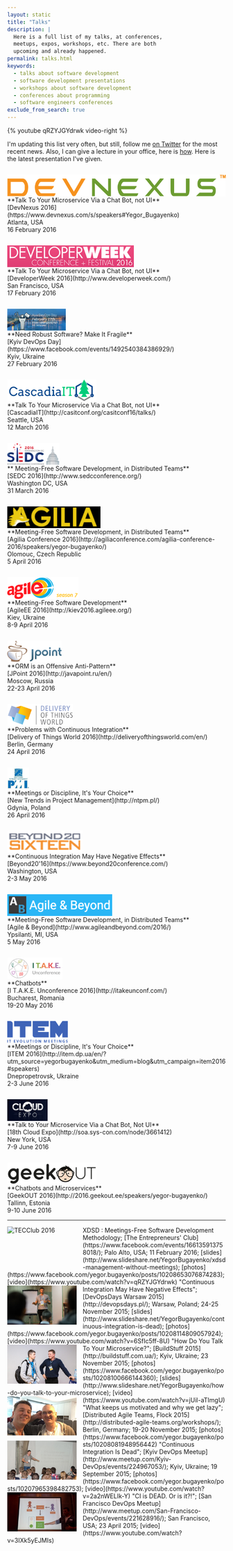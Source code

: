 ```yaml
---
layout: static
title: "Talks"
description: |
  Here is a full list of my talks, at conferences,
  meetups, expos, workshops, etc. There are both
  upcoming and already happened.
permalink: talks.html
keywords:
  - talks about software development
  - software development presentations
  - workshops about software development
  - conferences about programming
  - software engineers conferences
exclude_from_search: true
---
```


{% youtube qRZYJGYdrwk video-right %}

I'm updating this list very often, but still,
follow me [on Twitter](https://www.twitter.com/yegor256)
for the most recent news. Also, I can give a lecture in your office,
here is [how](/lectures.html). Here is the latest presentation I've
given.

<style>
.talks-talk {
  display: block;
  height: 50px;
  margin-top: 2em;
}
.talks-photo {
  float: left;
  width: 160px;
  height: 90px;
  margin-right: 1em;
}
</style>

<img src="/images/2016/devnexus-2016-logo.png" class="talks-talk" alt="DevNexus 2015"/>
**Talk To Your Microservice Via a Chat Bot, not UI**<br/>
[DevNexus 2016](https://www.devnexus.com/s/speakers#Yegor_Bugayenko)<br/>
Atlanta, USA<br/>
16 February 2016

<img src="/images/2015/developerweek-2015-logo.png" class="talks-talk" alt="DeveloperWeek 2015"/>
**Talk To Your Microservice Via a Chat Bot, not UI**<br/>
[DeveloperWeek 2016](http://www.developerweek.com/)<br/>
San Francisco, USA<br/>
17 February 2016

<img src="/images/2016/kyiv-devops-day.png" class="talks-talk" alt="Kyiv DevOps Day"/>
**Need Robust Software? Make It Fragile**<br/>
[Kyiv DevOps Day](https://www.facebook.com/events/1492540384386929/)<br/>
Kyiv, Ukraine<br/>
27 February 2016

<img src="/images/2016/cascadiait-2016.png" class="talks-talk" alt="CascadiaIT 2016"/>
**Talk To Your Microservice Via a Chat Bot, not UI**<br/>
[CascadiaIT](http://casitconf.org/casitconf16/talks/)<br/>
Seattle, USA<br/>
12 March 2016

<img src="/images/2016/sedc-2016.png" class="talks-talk" alt="SEDC 2016"/>
** Meeting-Free Software Development, in Distributed Teams**<br/>
[SEDC 2016](http://www.sedcconference.org/)<br/>
Washington DC, USA<br/>
31 March 2016

<img src="/images/2016/agilia-conference-2016.png" class="talks-talk" alt="Agilia Conference 2016"/>
**Meeting-Free Software Development, in Distributed Teams**<br/>
[Agilia Conference 2016](http://agiliaconference.com/agilia-conference-2016/speakers/yegor-bugayenko/)<br/>
Olomouc, Czech Republic<br/>
5 April 2016

<img src="/images/2016/agileee-2016.png" class="talks-talk" alt="AgileEE 2016"/>
**Meeting-Free Software Development**<br/>
[AgileEE 2016](http://kiev2016.agileee.org/)<br/>
Kiev, Ukraine<br/>
8-9 April 2016

<img src="/images/2016/jpoint-2016.png" class="talks-talk" alt="JPoint 2016"/>
**ORM is an Offensive Anti-Pattern**<br/>
[JPoint 2016](http://javapoint.ru/en/)<br/>
Moscow, Russia<br/>
22-23 April 2016

<img src="/images/2016/dotw-2016.png" class="talks-talk" alt="Delivery of Things World 2016"/>
**Problems with Continuous Integration**<br/>
[Delivery of Things World 2016](http://deliveryofthingsworld.com/en/)<br/>
Berlin, Germany<br/>
24 April 2016

<img src="/images/2016/ntpm.jpg" class="talks-talk" alt="NTPM 2016"/>
**Meetings or Discipline, It's Your Choice**<br/>
[New Trends in Project Management](http://ntpm.pl/)<br/>
Gdynia, Poland<br/>
26 April 2016

<img src="/images/2016/beyond-2016.png" class="talks-talk" alt="Beyond20 2016"/>
**Continuous Integration May Have Negative Effects**<br/>
[Beyond20'16](https://www.beyond20conference.com/)<br/>
Washington, USA<br/>
2-3 May 2016

<img src="/images/2016/agile-and-beyond-2016.png" class="talks-talk" alt="Agile &amp; Beyond 2016"/>
**Meeting-Free Software Development, in Distributed Teams**<br/>
[Agile & Beyond](http://www.agileandbeyond.com/2016/)<br/>
Ypsilanti, MI, USA<br/>
5 May 2016

<img src="/images/2016/itake-2016.png" class="talks-talk" alt="I T.A.K.E. Unconference 2016"/>
**Chatbots**<br/>
[I T.A.K.E. Unconference 2016](http://itakeunconf.com/)<br/>
Bucharest, Romania<br/>
19-20 May 2016

<img src="/images/2016/item-2016.svg" class="talks-talk" alt="ITEM 2016"/>
**Meetings or Discipline, It's Your Choice**<br/>
[ITEM 2016](http://item.dp.ua/en/?utm_source=yegorbugayenko&amp;utm_medium=blog&amp;utm_campaign=item2016#speakers)<br/>
Dnepropetrovsk, Ukraine<br/>
2-3 June 2016

<img src="/images/2016/cloudexpo-2016.jpg" class="talks-talk" alt="CloudExpo 2016"/>
**Talk to Your Microservice Via a Chat Bot, Not UI**<br/>
[18th Cloud Expo](http://soa.sys-con.com/node/3661412)<br/>
New York, USA<br/>
7-9 June 2016

<img src="/images/2016/geekout-2016.png" class="talks-talk" alt="GeekOUT 2016"/>
**Chatbots and Microservices**<br/>
[GeekOUT 2016](http://2016.geekout.ee/speakers/yegor-bugayenko/)<br/>
Tallinn, Estonia<br/>
9-10 June 2016

<hr/>

<img src="https://scontent.xx.fbcdn.net/hphotos-xpf1/t31.0-8/12710820_10208653505765005_2904908739386245403_o.jpg" class="talks-photo" alt="TECClub 2016"/>
XDSD : Meetings-Free Software Development Methodology;
[The Entrepreneurs' Club](https://www.facebook.com/events/166135913758018/);
Palo Alto, USA;
11 February 2016;
[slides](http://www.slideshare.net/YegorBugayenko/xdsd-management-without-meetings);
[photos](https://www.facebook.com/yegor.bugayenko/posts/10208653076874283);
[video](https://www.youtube.com/watch?v=qRZYJGYdrwk)

<img src="/images/2015/devopsdays-warsaw-2015.jpg" class="talks-photo" alt="DevOpsDays Warsaw 2015"/>
"Continuous Integration May Have Negative Effects";
[DevOpsDays Warsaw 2015](http://devopsdays.pl/);
Warsaw, Poland;
24-25 November 2015;
[slides](http://www.slideshare.net/YegorBugayenko/continuous-integration-is-dead);
[photos](https://www.facebook.com/yegor.bugayenko/posts/10208114809057924);
[video](https://www.youtube.com/watch?v=6SfIc5ff-8U)

<img src="/images/2015/buildstuff-2015.jpg" class="talks-photo" alt="BuildStuff 2015"/>
"How Do You Talk To Your Microservice?";
[BuildStuff 2015](http://buildstuff.com.ua/);
Kyiv, Ukraine;
23 November 2015;
[photos](https://www.facebook.com/yegor.bugayenko/posts/10208100666144360);
[slides](http://www.slideshare.net/YegorBugayenko/how-do-you-talk-to-your-microservice);
[video](https://www.youtube.com/watch?v=jUil-aTImgU)

<img src="/images/2015/dat-flock-2015.jpg" class="talks-photo" alt="DATFlock 2015"/>
"What keeps us motivated and why we get lazy";
[Distributed Agile Teams, Flock 2015](http://distributed-agile-teams.org/workshops/);
Berlin, Germany;
19-20 November 2015;
[photos](https://www.facebook.com/yegor.bugayenko/posts/10208081948956442)

<img src="/images/2015/kyiv-devops-2015.jpg" class="talks-photo" alt="Kyiv DevOps 2015"/>
"Continuous Integration Is Dead";
[Kyiv DevOps Meetup](http://www.meetup.com/Kyiv-DevOps/events/224967053/);
Kyiv, Ukraine;
19 September 2015;
[photos](https://www.facebook.com/yegor.bugayenko/posts/10207965398482753);
[video](https://www.youtube.com/watch?v=2a2nWELIk-Y)

<img src="/images/2015/sf-devops-2015.jpg" class="talks-photo" alt="San Francisco DevOps 2015"/>
"CI is DEAD. Or is it?!";
[San Francisco DevOps Meetup](http://www.meetup.com/San-Francisco-DevOps/events/221628916/);
San Francisco, USA;
23 April 2015;
[video](https://www.youtube.com/watch?v=3IXk5yEJMIs)
